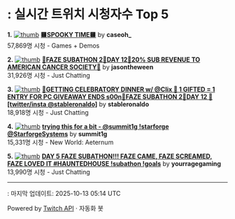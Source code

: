 # : 실시간 트위치 시청자수 Top 5

**1.** [![thumb](https://static-cdn.jtvnw.net/previews-ttv/live_user_caseoh_-320x180.jpg)](https://twitch.tv/caseoh_)
**[🟨SPOOKY TIME🟨](https://twitch.tv/caseoh_)** by **caseoh_**<br>57,869명 시청  - Games + Demos

**2.** [![thumb](https://static-cdn.jtvnw.net/previews-ttv/live_user_jasontheween-320x180.jpg)](https://twitch.tv/jasontheween)
**[🔴FAZE SUBATHON 2🔴DAY 12🔴20% SUB REVENUE TO AMERICAN CANCER SOCIETY🔴](https://twitch.tv/jasontheween)** by **jasontheween**<br>31,926명 시청  - Just Chatting

**3.** [![thumb](https://static-cdn.jtvnw.net/previews-ttv/live_user_stableronaldo-320x180.jpg)](https://twitch.tv/stableronaldo)
**[🧛GETTING CELEBRATORY DINNER w/ @Clix 🧛 1 GIFTED = 1 ENTRY FOR PC GIVEAWAY ENDS s00n🧛FAZE SUBATHON 2🧛DAY 12 🧛[twitter/insta @stableronaldo]](https://twitch.tv/stableronaldo)** by **stableronaldo**<br>18,918명 시청  - Just Chatting

**4.** [![thumb](https://static-cdn.jtvnw.net/previews-ttv/live_user_summit1g-320x180.jpg)](https://twitch.tv/summit1g)
**[trying this for a bit - @summit1g !starforge @StarforgeSystems](https://twitch.tv/summit1g)** by **summit1g**<br>15,331명 시청  - New World: Aeternum

**5.** [![thumb](https://static-cdn.jtvnw.net/previews-ttv/live_user_yourragegaming-320x180.jpg)](https://twitch.tv/yourragegaming)
**[DAY 5 FAZE SUBATHON!!! FAZE CAME, FAZE SCREAMED, FAZE LOVED IT #HAUNTEDHOUSE !subathon !goals](https://twitch.tv/yourragegaming)** by **yourragegaming**<br>13,990명 시청  - Just Chatting


---
: 마지막 업데이트: 2025-10-13 05:14 UTC

Powered by [Twitch API](https://dev.twitch.tv/docs/api/reference) · 자동화 봇